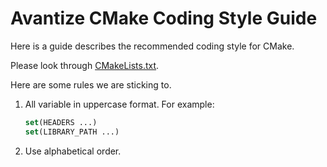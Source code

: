 # Avantize CMake Coding Style Guide

Here is a guide describes the recommended coding style for CMake.

Please look through [CMakeLists.txt](CMakeLists.txt).

Here are some rules we are sticking to.

1. All variable in uppercase format. For example:

   ``` cmake
   set(HEADERS ...)
   set(LIBRARY_PATH ...)
   ```

2. Use alphabetical order.
